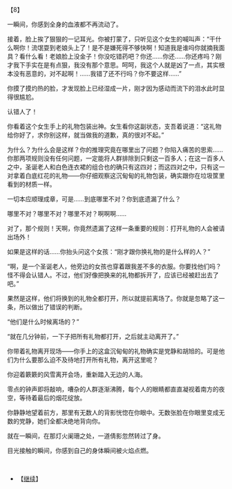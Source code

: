 <div id="navifation" class='headbar'>
    <iframe id='head' align="center" width="100%" height="160" src=""  frameborder="no" border="0" marginwidth="0" marginheight="px" scrolling="no"></iframe>
</div>
<style>
    .headbar{text-align:center;}
    .iframe{margin:0 auto;}
</style>
<script>
    var oDiv = document.getElementById('head');
    oDiv.style.position = 'fixed'; oDiv.style.top = '0px'; oDiv.style.left = '0px';
    document.title="众里寻她千百度";
    document.querySelector("body > div > h1 > a").innerHTML=''
</script>
<br><br>

【8】

一瞬间，你感到全身的血液都不再流动了。

接着，脸上挨了狠狠的一记耳光。你被打蒙了，只听见这个女生的喊叫声：“干什么啊你！流氓耍到老娘头上了！是不是嫌死得不够快啊！知道我是谁吗你就摘我面具？看什么看！老娘脸上没金子！你没吃错药吧？你还……你还……你还疼吗？刚才我下手实在是有点狠，我没有那个意思。呵呵，我这个人就是凶了一点，其实根本没有恶意的，对不起啊！……我错了还不行吗？你不要这样……”

你摸了摸灼热的脸，才发现脸上已经湿成一片，刚才因为感动而流下的泪水此时显得很尴尬。

认错人了！

你看着这个女生手上的礼物包装出神。女生看你这副状态，支吾着说道：“这礼物给你好了，求你别这样，就当做我的道歉，真的很对不起。”

为什么？为什么会是这样？你的推理究竟在哪里出了问题？你陷入痛苦的思索……你那两项规则没有任何问题，一定能将人群排除到只剩这一百多人；在这一百多人之中，圣诞老人和白色连衣裙的组合也的确只有这四对；而这四对之中，只有这一对拿着白底红花的礼物——你仔细观察这沉甸甸的礼物包装，确实跟你在垃圾筐里看到的材质一样。

一切本应顺理成章，可是……到底哪里不对？你到底遗漏了什么？

哪里不对？哪里不对？哪里不对？啊啊啊……

对了，那个规则！天啊，你竟然遗漏了这样一条重要的规则：打开礼物的人会被请出场外！

如果是这样的话……你抬头问这个女孩：“刚才跟你换礼物的是什么样的人？”

“啊，是一个圣诞老人，他旁边的女孩也穿着跟我差不多的衣服。你要找他们吗？怪不得会认错人。不过，他们好像把换来的礼物都拆开了，应该已经被赶出去了吧。”

果然是这样，他们将换到的礼物全都打开，所以就提前离场了。你就是忽略了这一条，所以做出了错误的判断。

“他们是什么时候离场的？”

“就在几分钟前，一下子把所有礼物都打开，之后就主动离开了。”

你带着礼物离开现场——你手上的这盒沉甸甸的礼物确实是党静和胡旭的。可是他们为什么要那么迫不及待地打开所有礼物，离开这里呢？

你迎着簌簌的风雪离开会场，重新踏入无边的人海。

零点的钟声即将敲响，嘈杂的人群逐渐沸腾，每个人的眼睛都直直凝视着南方的夜空，等待着最后的烟花绽放。

你静静地望着前方，那里有无数人的背影恍惚在你眼中。无数张脸在你眼里变成无数的党静，她们全都决绝地背向你。

就在一瞬间，在那灯火阑珊之处，一道倩影忽然转过了身。

目光接触的瞬间，你感到自己的身体瞬间被火焰点燃。


<br/>

* 【[继续](14)】